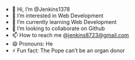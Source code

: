 - 👋 Hi, I’m @Jenkins1378
- 👀 I’m interested in Web Development
- 🌱 I’m currently learning Web Development
- 💞️ I’m looking to collaborate on Github
- 📫 How to reach me @jenkins8723@gmail.com
- 😄 Pronouns: He
- ⚡ Fun fact: The Pope can’t be an organ donor

<!---
Jenkins1378/Jenkins1378 is a ✨ special ✨ repository because its `README.md` (this file) appears on your GitHub profile.
You can click the Preview link to take a look at your changes.
--->

